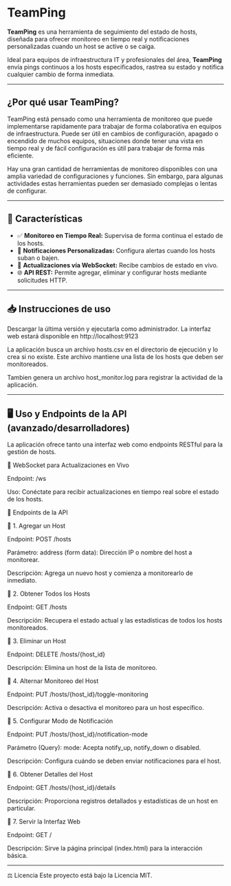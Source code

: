 # TeamPing

**TeamPing** es una herramienta de seguimiento del estado de hosts, diseñada para ofrecer monitoreo en tiempo real y notificaciones personalizadas cuando un host se active o se caiga.  

Ideal para equipos de infraestructura IT y profesionales del área, **TeamPing** envía pings continuos a los hosts especificados, rastrea su estado y notifica cualquier cambio de forma inmediata.  

---

## ¿Por qué usar TeamPing?

TeamPing está pensado como una herramienta de monitoreo que puede implementarse rapidamente para trabajar de forma colaborativa en equipos de infraestructura. Puede ser útil en cambios de configuración, apagado o encendido de muchos equipos, situaciones donde tener una vista en tiempo real y de fácil configuración es útil para trabajar de forma más eficiente.

Hay una gran cantidad de herramientas de monitoreo disponibles con una amplia variedad de configuraciones y funciones. Sin embargo, para algunas actividades estas herramientas pueden ser demasiado complejas o lentas de configurar.

---

## 🚀 Características

- ✅ **Monitoreo en Tiempo Real:** Supervisa de forma continua el estado de los hosts.  
- 🔔 **Notificaciones Personalizadas:** Configura alertas cuando los hosts suban o bajen.  
- 🔄 **Actualizaciones vía WebSocket:** Recibe cambios de estado en vivo.  
- 🌐 **API REST:** Permite agregar, eliminar y configurar hosts mediante solicitudes HTTP.  

---
## 📥 Instrucciones de uso

Descargar la última versión y ejecutarla como administrador. La interfaz web estará disponible en http://localhost:9123

La aplicación busca un archivo hosts.csv en el directorio de ejecución y lo crea si no existe. Este archivo mantiene una lista de los hosts que deben ser monitoreados.

Tambien genera un archivo host_monitor.log para registrar la actividad de la aplicación.

---

## 🖥️ Uso y Endpoints de la API (avanzado/desarrolladores)

La aplicación ofrece tanto una interfaz web como endpoints RESTful para la gestión de hosts.

📡 WebSocket para Actualizaciones en Vivo

Endpoint: /ws

Uso: Conéctate para recibir actualizaciones en tiempo real sobre el estado de los hosts.

📌 Endpoints de la API

🔹 1. Agregar un Host

Endpoint: POST /hosts

Parámetro: address (form data): Dirección IP o nombre del host a monitorear.

Descripción: Agrega un nuevo host y comienza a monitorearlo de inmediato.

🔹 2. Obtener Todos los Hosts

Endpoint: GET /hosts

Descripción: Recupera el estado actual y las estadísticas de todos los hosts monitoreados.

🔹 3. Eliminar un Host

Endpoint: DELETE /hosts/{host_id}

Descripción: Elimina un host de la lista de monitoreo.

🔹 4. Alternar Monitoreo del Host

Endpoint: PUT /hosts/{host_id}/toggle-monitoring

Descripción: Activa o desactiva el monitoreo para un host específico.

🔹 5. Configurar Modo de Notificación

Endpoint: PUT /hosts/{host_id}/notification-mode

Parámetro (Query): mode: Acepta notify_up, notify_down o disabled.

Descripción: Configura cuándo se deben enviar notificaciones para el host.

🔹 6. Obtener Detalles del Host

Endpoint: GET /hosts/{host_id}/details

Descripción: Proporciona registros detallados y estadísticas de un host en particular.

🔹 7. Servir la Interfaz Web

Endpoint: GET /

Descripción: Sirve la página principal (index.html) para la interacción básica.

---

⚖️ Licencia
Este proyecto está bajo la Licencia MIT.

